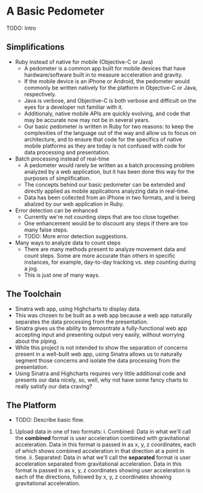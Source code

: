 # A Basic Pedometer
TODO: Intro

## Simplifications
* Ruby instead of native for mobile (Objective-C or Java)
  * A pedometer is a common app built for mobile devices that have hardware/software built in to measure acceleration and gravity. 
  * If the mobile device is an iPhone or Android, the pedometer would commonly be written natively for the platform in Objective-C or Java, respectively. 
  * Java is verbose, and Objective-C is both verbose and difficult on the eyes for a developer not familiar with it.
  * Additionaly, native mobile APIs are quickly evolving, and code that may be accurate now may not be in several years.
  * Our basic pedometer is written in Ruby for two reasons: to keep the complexities of the language out of the way and allow us to focus on architecture, and to ensure that code for the specifics of native mobile platforms as they are today is not confused with code for data processing and presentation.
* Batch processing instead of real-time
  * A pedometer would rarely be written as a batch processing problem analyzed by a web application, but it has been done this way for the purposes of simplification.
  * The concepts behind our basic pedometer can be extended and directly applied as mobile applications analyzing data in real-time.
  * Data has been collected from an iPhone in two formats, and is being abalzed by our web application in Ruby.
* Error detection can be enhanced
  * Currently we're not counting steps that are too close together. 
  * One enhancement would be to discount any steps if there are too many false steps. 
  * TODO: More error detection suggestions.
* Many ways to analyze data to count steps
  * There are many methods present to analyze movement data and count steps. Some are more accurate than others in specific instances, for example, day-to-day tracking vs. step counting during a jog.
  * This is just one of many ways. 

## The Toolchain
* Sinatra web app, using Highcharts to display data.
* This was chosen to be built as a web app because a web app naturally separates the data processing from the presentation.
* Sinatra gives us the ability to demosntrate a fully-functional web app accepting input and presenting output very easily, without worrying about the piping. 
* While this project is not intended to show the separation of concerns present in a well-built web app, using Sinatra allows us to naturally segment those concerns and isolate the data processing from the presentation.
* Using Sinatra and Highcharts requires very little additional code and presents our data nicely, so, well, why not have some fancy charts to really satisfy our data craving?

## The Platform
* TODO: Describe basic flow.
1. Upload data in one of two formats:
  i. Combined: Data in what we'll call the **combined** format is user acceleration combined with gravitational acceleration. Data in this format is passed in as x, y, z coordinates, each of which shows combined acceleration in that direction at a point in time.
  ii. Separated: Data in what we'll call the **separated** format is user acceleration separated from gravitational acceleration. Data in this format is passed in as x, y, z coordinates showing user acceleration is each of the directions, followed by x, y, z coordinates showing gravitational acceleration.















